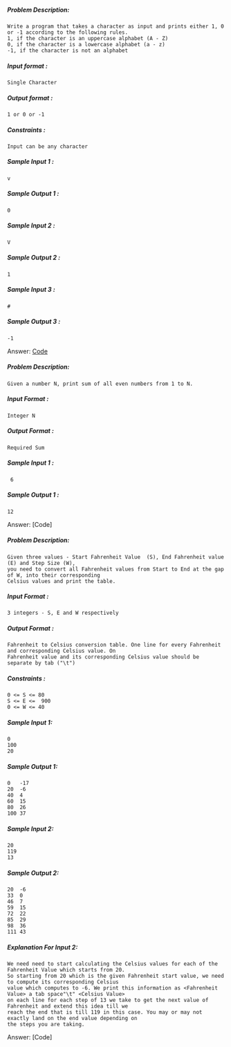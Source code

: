 ##### Problem Description: 
    Write a program that takes a character as input and prints either 1, 0 or -1 according to the following rules.
    1, if the character is an uppercase alphabet (A - Z)
    0, if the character is a lowercase alphabet (a - z)
    -1, if the character is not an alphabet

##### Input format : 
    Single Character

##### Output format : 
    1 or 0 or -1

##### Constraints :
    Input can be any character

 ##### Sample Input 1 : 
    v

##### Sample Output 1 : 
    0

##### Sample Input 2 : 
    V

##### Sample Output 2 : 
    1

##### Sample Input 3 : 

    #

##### Sample Output 3 : 
    -1

Answer: [Code](https://github.com/tovinayak/Java/blob/d6b9e3fe578076fa4f757bf9da52cbad7b2671aa/Lecture%203:%20Conditionals%20and%20Loops/FindCharacterCase.java)

##### Problem Description:
    Given a number N, print sum of all even numbers from 1 to N.
    
##### Input Format : 
    Integer N

##### Output Format : 
    Required Sum 
##### Sample Input 1 :
     6
##### Sample Output 1 :
    12
    
Answer: [Code]

##### Problem Description:
    Given three values - Start Fahrenheit Value  (S), End Fahrenheit value (E) and Step Size (W), 
    you need to convert all Fahrenheit values from Start to End at the gap of W, into their corresponding
    Celsius values and print the table.

##### Input Format :
    3 integers - S, E and W respectively 

##### Output Format :
    Fahrenheit to Celsius conversion table. One line for every Fahrenheit and corresponding Celsius value. On 
    Fahrenheit value and its corresponding Celsius value should be separate by tab ("\t")

##### Constraints :
    0 <= S <= 80
    S <= E <=  900
    0 <= W <= 40 
##### Sample Input 1:
    0 
    100 
    20
##### Sample Output 1:
    0	-17
    20	-6
    40	4
    60	15
    80	26
    100	37
##### Sample Input 2:
    20
    119
    13
##### Sample Output 2:
    20	-6
    33	0 
    46	7
    59	15
    72	22
    85	29
    98	36
    111	43
##### Explanation For Input 2: 
    We need need to start calculating the Celsius values for each of the Fahrenheit Value which starts from 20.
    So starting from 20 which is the given Fahrenheit start value, we need to compute its corresponding Celsius
    value which computes to -6. We print this information as <Fahrenheit Value> a tab space"\t" <Celsius Value> 
    on each line for each step of 13 we take to get the next value of Fahrenheit and extend this idea till we 
    reach the end that is till 119 in this case. You may or may not exactly land on the end value depending on 
    the steps you are taking.
 
Answer: [Code]

